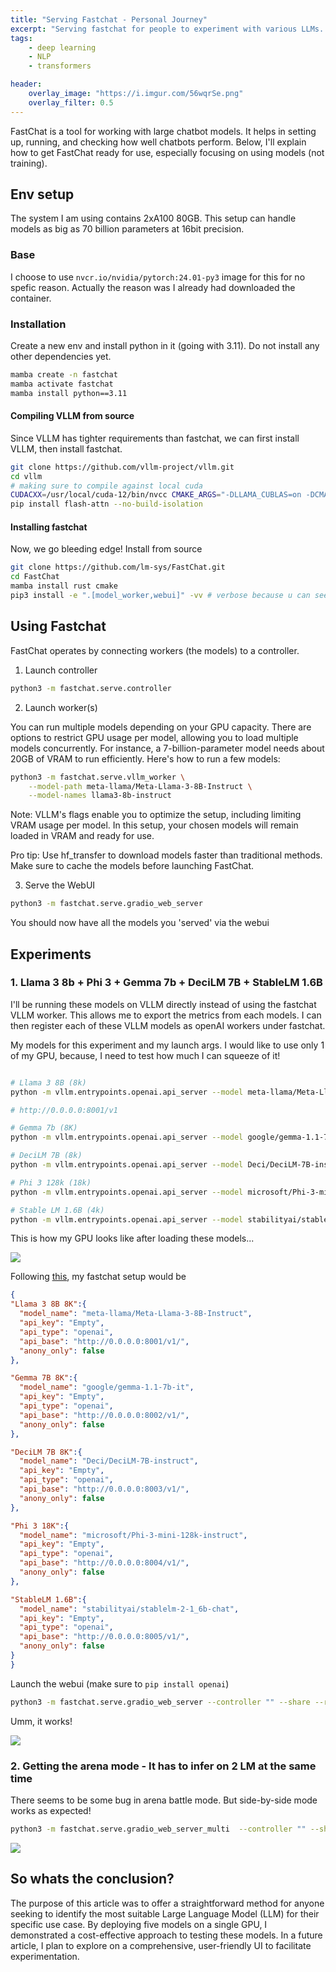 ```yaml
---
title: "Serving Fastchat - Personal Journey"
excerpt: "Serving fastchat for people to experiment with various LLMs. This guide also incluides setting up Vllm to serve multiple models on a single GPU."
tags:
    - deep learning
    - NLP
    - transformers

header:
    overlay_image: "https://i.imgur.com/56wqrSe.png"
    overlay_filter: 0.5
---
```



FastChat is a tool for working with large chatbot models. It helps in setting up, running, and checking how well chatbots perform. Below, I'll explain how to get FastChat ready for use, especially focusing on using models (not training).



## Env setup

The system I am using contains 2xA100 80GB. This setup can handle models as big as 70 billion parameters at 16bit precision.

### Base

I choose to use `nvcr.io/nvidia/pytorch:24.01-py3` image for this for no spefic reason. Actually the reason was I already had downloaded the container.


### Installation

Create a new env and install python in it (going with 3.11). Do not install any other dependencies yet.

```bash
mamba create -n fastchat
mamba activate fastchat
mamba install python==3.11
```

#### Compiling VLLM from source

Since VLLM has tighter requirements than fastchat, we can first install VLLM, then install fastchat.

```bash
git clone https://github.com/vllm-project/vllm.git
cd vllm
# making sure to compile against local cuda
CUDACXX=/usr/local/cuda-12/bin/nvcc CMAKE_ARGS="-DLLAMA_CUBLAS=on -DCMAKE_CUDA_ARCHITECTURES=native" FORCE_CMAKE=1 pip install .  # Takes a while....
pip install flash-attn --no-build-isolation
```

#### Installing fastchat

Now, we go bleeding edge! Install from source


```bash
git clone https://github.com/lm-sys/FastChat.git
cd FastChat
mamba install rust cmake
pip3 install -e ".[model_worker,webui]" -vv # verbose because u can see what is happening
```


## Using Fastchat

FastChat operates by connecting workers (the models) to a controller.


1. Launch controller

```bash
python3 -m fastchat.serve.controller
```

2. Launch worker(s)

You can run multiple models depending on your GPU capacity. There are options to restrict GPU usage per model, allowing you to load multiple models concurrently. For instance, a 7-billion-parameter model needs about 20GB of VRAM to run efficiently. Here's how to run a few models:


```bash
python3 -m fastchat.serve.vllm_worker \
    --model-path meta-llama/Meta-Llama-3-8B-Instruct \
    --model-names llama3-8b-instruct
```
Note: VLLM's flags enable you to optimize the setup, including limiting VRAM usage per model. In this setup, your chosen models will remain loaded in VRAM and ready for use.


Pro tip: Use hf_transfer to download models faster than traditional methods. Make sure to cache the models before launching FastChat.


3. Serve the WebUI

```bash
python3 -m fastchat.serve.gradio_web_server
```

You should now have all the models you 'served' via the webui


## Experiments

### 1. Llama 3 8b + Phi 3 + Gemma 7b + DeciLM 7B + StableLM 1.6B

I'll be running these models on VLLM directly instead of using the fastchat VLLM worker. This allows me to export the metrics from each models. I can then register each of these VLLM models as openAI workers under fastchat.

My models for this experiment and my launch args. I would like to use only 1 of my GPU, because, I need to test how much I can squeeze of it!

```bash

# Llama 3 8B (8k)
python -m vllm.entrypoints.openai.api_server --model meta-llama/Meta-Llama-3-8B-Instruct --device cuda --gpu-memory-utilization 0.25 --dtype bfloat16  --disable-log-requests --tensor-parallel-size=1 --trust-remote-code --enforce-eager --port 8001

# http://0.0.0.0:8001/v1

# Gemma 7b (8K)
python -m vllm.entrypoints.openai.api_server --model google/gemma-1.1-7b-it --device cuda --gpu-memory-utilization 0.27 --dtype bfloat16  --disable-log-requests --tensor-parallel-size=1 --trust-remote-code --enforce-eager --kv-cache-dtype fp8 --port 8002

# DeciLM 7B (8k)
python -m vllm.entrypoints.openai.api_server --model Deci/DeciLM-7B-instruct --device cuda --gpu-memory-utilization 0.23 --dtype bfloat16  --disable-log-requests --tensor-parallel-size=1 --trust-remote-code --enforce-eager --kv-cache-dtype fp8 --port 8003

# Phi 3 128k (18k)
python -m vllm.entrypoints.openai.api_server --model microsoft/Phi-3-mini-128k-instruct --device cuda --gpu-memory-utilization 0.17 --dtype bfloat16  --disable-log-requests --tensor-parallel-size=1 --trust-remote-code --enforce-eager --kv-cache-dtype fp8 --max-model-len 18000 --port 8004

# Stable LM 1.6B (4k)
python -m vllm.entrypoints.openai.api_server --model stabilityai/stablelm-2-1_6b-chat --device cuda --gpu-memory-utilization 0.07 --dtype float16  --disable-log-requests --tensor-parallel-size=1 --trust-remote-code --enforce-eager --kv-cache-dtype fp8 --port 8005
```

This is how my GPU looks like after loading these models...

![](https://i.imgur.com/3krX70C.png)


Following [this](https://github.com/lm-sys/FastChat/blob/main/docs/model_support.md#api-based-models), my fastchat setup would be

```json
{
"Llama 3 8B 8K":{
  "model_name": "meta-llama/Meta-Llama-3-8B-Instruct",
  "api_key": "Empty",
  "api_type": "openai",
  "api_base": "http://0.0.0.0:8001/v1/",
  "anony_only": false
},

"Gemma 7B 8K":{
  "model_name": "google/gemma-1.1-7b-it",
  "api_key": "Empty",
  "api_type": "openai",
  "api_base": "http://0.0.0.0:8002/v1/",
  "anony_only": false
},

"DeciLM 7B 8K":{
  "model_name": "Deci/DeciLM-7B-instruct",
  "api_key": "Empty",
  "api_type": "openai",
  "api_base": "http://0.0.0.0:8003/v1/",
  "anony_only": false
},

"Phi 3 18K":{
  "model_name": "microsoft/Phi-3-mini-128k-instruct",
  "api_key": "Empty",
  "api_type": "openai",
  "api_base": "http://0.0.0.0:8004/v1/",
  "anony_only": false
},

"StableLM 1.6B":{
  "model_name": "stabilityai/stablelm-2-1_6b-chat",
  "api_key": "Empty",
  "api_type": "openai",
  "api_base": "http://0.0.0.0:8005/v1/",
  "anony_only": false
}
}

```

Launch the webui (make sure to `pip install openai`)

```bash
python3 -m fastchat.serve.gradio_web_server --controller "" --share --register api_endpoints.json
```

Umm, it works!

![](https://i.imgur.com/1zldpGs.png)


### 2. Getting the arena mode - It has to infer on 2 LM at the same time

There seems to be some bug in arena battle mode. But side-by-side mode works as expected!

```bash
python3 -m fastchat.serve.gradio_web_server_multi  --controller "" --share --register api_endpoints.json
```

![](https://i.imgur.com/WBYg7Og.png)

## So whats the conclusion?

The purpose of this article was to offer a straightforward method for anyone seeking to identify the most suitable Large Language Model (LLM) for their specific use case. By deploying five models on a single GPU, I demonstrated a cost-effective approach to testing these models. In a future article, I plan to explore on a comprehensive, user-friendly UI to facilitate experimentation.